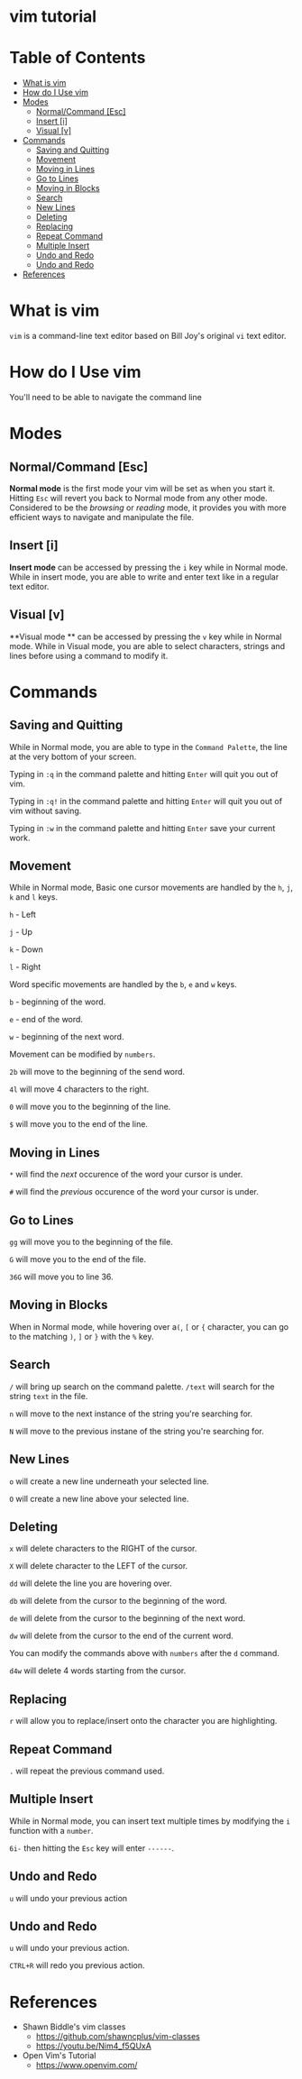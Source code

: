 # vim tutorial <!-- omit in toc -->

# Table of Contents <!-- omit in toc -->
- [What is vim](#what-is-vim)
- [How do I Use vim](#how-do-i-use-vim)
- [Modes](#modes)
  - [Normal/Command [Esc]](#normalcommand-esc)
  - [Insert [i]](#insert-i)
  - [Visual [v]](#visual-v)
- [Commands](#commands)
  - [Saving and Quitting](#saving-and-quitting)
  - [Movement](#movement)
  - [Moving in Lines](#moving-in-lines)
  - [Go to Lines](#go-to-lines)
  - [Moving in Blocks](#moving-in-blocks)
  - [Search](#search)
  - [New Lines](#new-lines)
  - [Deleting](#deleting)
  - [Replacing](#replacing)
  - [Repeat Command](#repeat-command)
  - [Multiple Insert](#multiple-insert)
  - [Undo and Redo](#undo-and-redo)
  - [Undo and Redo](#undo-and-redo-1)
- [References](#references)

# What is vim
`vim` is a command-line text editor based on Bill Joy's original `vi` text editor.

# How do I Use vim
You'll need to be able to navigate the command line

# Modes
## Normal/Command [Esc]
**Normal mode** is the first mode your vim will be set as when you start it. Hitting `Esc` will revert you 
back to Normal mode from any other mode. Considered to be the *browsing* or *reading* mode, it provides you with more efficient ways to navigate and manipulate the file. 

## Insert [i]
**Insert mode** can be accessed by pressing the `i` key while in Normal mode. While in insert mode, you are able to write and enter text like in a regular text editor. 

## Visual [v]
**Visual mode ** can be accessed by pressing the `v` key while in Normal mode. While in Visual mode, you are able to select characters, strings and lines before using a command to modify it.

# Commands
## Saving and Quitting
While in Normal mode, you are able to type in the `Command Palette`, the line at the very bottom of your screen.

Typing in `:q` in the command palette and hitting `Enter` will quit you out of vim.

Typing in `:q!` in the command palette and hitting `Enter` will quit you out of vim without saving.

Typing in `:w` in the command palette and hitting `Enter` save your current work.

## Movement
While in Normal mode, Basic one cursor movements are handled by the `h`, `j`, `k` and `l` keys.

`h` - Left

`j` - Up

`k` - Down

`l` - Right

Word specific movements are handled by the `b`, `e` and `w` keys.

`b` - beginning of the word.

`e` - end of the word.

`w` - beginning of the next word.

Movement can be modified by `numbers`.

`2b` will move to the beginning of the send word.

`4l` will move 4 characters to the right.

`0` will move you to the beginning of the line.

`$` will move you to the end of the line.


## Moving in Lines
`*` will find the *next* occurence of the word your cursor is under.

`#` will find the *previous* occurence of the word your cursor is under.

## Go to Lines
`gg` will move you to the beginning of the file.

`G` will move you to the end of the file.

`36G` will move you to line 36.

## Moving in Blocks
When in Normal mode, while hovering over a`(`, `[` or `{` character, you can go to the matching `)`, `]` or `}` with the `%` key.

## Search
`/` will bring up search on the command palette. 
`/text` will search for the string `text` in the file.

`n` will move to the next instance of the string you're searching for.

`N` will move to the previous instane of the string you're searching for.

## New Lines
`o` will create a new line underneath your selected line.

`O` will create a new line above your selected line.

## Deleting
`x` will delete characters to the RIGHT of the cursor.

`X` will delete character to the LEFT of the cursor.

`dd` will delete the line you are hovering over.

`db` will delete from the cursor to the beginning of the word.

`de` will delete from the cursor to the beginning of the next word.

`dw` will delete from the cursor to the end of the current word.

You can modify the commands above with `numbers` after the `d` command.

`d4w` will delete 4 words starting from the cursor.

## Replacing
`r` will allow you to replace/insert onto the character you are highlighting.

## Repeat Command
`.` will repeat the previous command used.

## Multiple Insert
While in Normal mode, you can insert text multiple times by modifying the `i` function with a `number`.

`6i-` then hitting the `Esc` key will enter `------`.

## Undo and Redo
`u` will undo your previous action

## Undo and Redo
`u` will undo your previous action.

`CTRL+R` will redo you previous action.

# References
- Shawn Biddle's vim classes
  - https://github.com/shawncplus/vim-classes
  - https://youtu.be/Nim4_f5QUxA
- Open Vim's Tutorial
  - https://www.openvim.com/
